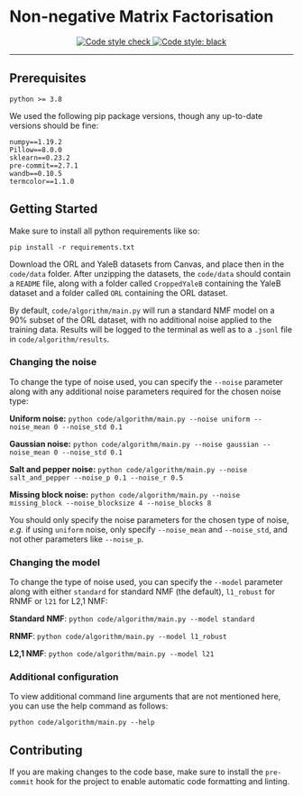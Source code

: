 # Non-negative Matrix Factorisation

<p align="center">
  <a href="https://github.com/alexmirrington/non-negative-matrix-factorisation/actions?query=workflow%3Astyle">
    <img
      src="https://github.com/alexmirrington/non-negative-matrix-factorisation/workflows/style/badge.svg"
      alt="Code style check"
    />
  </a>
  <a href="https://github.com/psf/black">
    <img
      src="https://img.shields.io/badge/code%20style-black-000000.svg"
      alt="Code style: black"
    />
  </a>
</p>

----------------------

## Prerequisites

```Text
python >= 3.8
```

We used the following pip package versions, though any up-to-date versions should be fine:

```Text
numpy==1.19.2
Pillow==8.0.0
sklearn==0.23.2
pre-commit==2.7.1
wandb==0.10.5
termcolor==1.1.0
```

## Getting Started

Make sure to install all python requirements like so:

`pip install -r requirements.txt`

Download the ORL and YaleB datasets from Canvas, and place then in the `code/data` folder. After unzipping the datasets, the `code/data` should contain a `README` file, along with a folder called `CroppedYaleB` containing the YaleB dataset and a folder called `ORL` containing the ORL dataset.

By default, `code/algorithm/main.py` will run a standard NMF model on a 90% subset of the ORL dataset, with no additional noise applied to the training data. Results will be logged to the terminal as well as to a `.jsonl` file in `code/algorithm/results`.

### Changing the noise

To change the type of noise used, you can specify the `--noise` parameter along with any additional noise parameters required for the chosen noise type:

**Uniform noise:**  `python code/algorithm/main.py --noise uniform --noise_mean 0 --noise_std 0.1`

**Gaussian noise:** `python code/algorithm/main.py --noise gaussian --noise_mean 0 --noise_std 0.1`

**Salt and pepper noise:** `python code/algorithm/main.py --noise salt_and_pepper --noise_p 0.1 --noise_r 0.5`

**Missing block noise:** `python code/algorithm/main.py --noise missing_block --noise_blocksize 4 --noise_blocks 8`

You should only specify the noise parameters for the chosen type of noise, _e.g._ if using `uniform` noise, only specify `--noise_mean` and `--noise_std`, and not other parameters like `--noise_p`.

### Changing the model

To change the type of noise used, you can specify the `--model` parameter along with either `standard` for standard NMF (the default), `l1_robust` for RNMF or `l21` for L2,1 NMF:

**Standard NMF**: `python code/algorithm/main.py --model standard`

**RNMF**: `python code/algorithm/main.py --model l1_robust`

**L2,1 NMF**: `python code/algorithm/main.py --model l21`

### Additional configuration

To view additional command line arguments that are not mentioned here, you can use the help command as follows:

`python code/algorithm/main.py --help`

## Contributing

If you are making changes to the code base, make sure to install the `pre-commit` hook for the project to enable automatic code formatting and linting.
